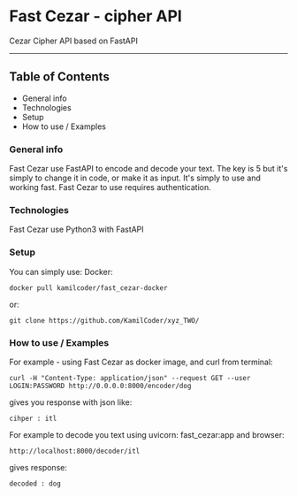 # Fast Cezar - cipher API 
Cezar Cipher API based on FastAPI

----------------------------------------------

## Table of Contents

* General info
* Technologies
* Setup
* How to use / Examples


### General info

Fast Cezar use FastAPI to encode and decode your text.
The key is 5 but it's simply to change it in code,
or make it as input.
It's simply to use and working fast.
Fast Cezar to use requires authentication.

### Technologies

Fast Cezar use Python3 with FastAPI

### Setup

You can simply use:
Docker:

```
docker pull kamilcoder/fast_cezar-docker
```

or:

```
git clone https://github.com/KamilCoder/xyz_TWO/
```

### How to use / Examples

For example - using Fast Cezar as docker image, and curl from terminal:

```
curl -H "Content-Type: application/json" --request GET --user LOGIN:PASSWORD http://0.0.0.0:8000/encoder/dog
```

gives you response with json like:

```
cihper : itl
```

For example to decode you text using uvicorn: fast_cezar:app and browser:

```
http://localhost:8000/decoder/itl
```

gives response:

```
decoded : dog
```
